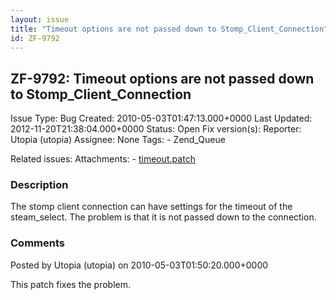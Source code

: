 ```yaml
---
layout: issue
title: "Timeout options are not passed down to Stomp_Client_Connection"
id: ZF-9792
---
```


ZF-9792: Timeout options are not passed down to Stomp\_Client\_Connection
-------------------------------------------------------------------------

 Issue Type: Bug Created: 2010-05-03T01:47:13.000+0000 Last Updated: 2012-11-20T21:38:04.000+0000 Status: Open Fix version(s): 
 Reporter:  Utopia (utopia)  Assignee:  None  Tags: - Zend\_Queue
 
 Related issues: 
 Attachments: - [timeout.patch](/issues/secure/attachment/13051/timeout.patch)
 
### Description

The stomp client connection can have settings for the timeout of the steam\_select. The problem is that it is not passed down to the connection.

 

 

### Comments

Posted by Utopia (utopia) on 2010-05-03T01:50:20.000+0000

This patch fixes the problem.

 

 